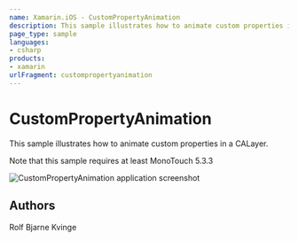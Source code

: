 ```yaml
---
name: Xamarin.iOS - CustomPropertyAnimation
description: This sample illustrates how to animate custom properties in a CALayer. Note that this sample requires at least MonoTouch 5.3.3
page_type: sample
languages:
- csharp
products:
- xamarin
urlFragment: custompropertyanimation
---
```

# CustomPropertyAnimation

This sample illustrates how to animate custom properties in a CALayer.

Note that this sample requires at least MonoTouch 5.3.3

![CustomPropertyAnimation application screenshot](Screenshots/CustomPropertyAnimation.png "CustomPropertyAnimation application screenshot")

## Authors

Rolf Bjarne Kvinge
